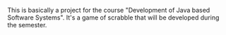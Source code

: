 This is basically a project for the course "Development of Java based Software Systems". It's a game of scrabble that will be developed during the semester.